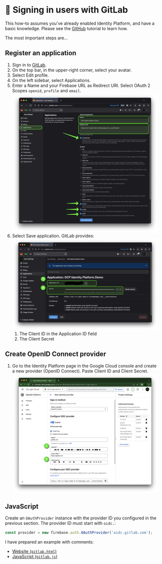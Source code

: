 # 🦊 Signing in users with GitLab

This how-to assumes you've already enabled Identity Platform,
and have a basic knowledge.
Please see the [GitHub](./github.md) tutorial to learn how.

The most important steps are...

## Register an application

1. Sign in to [GitLab](https://gitlab.com/).
1. On the top bar, in the upper-right corner, select your avatar.
1. Select Edit profile.
1. On the left sidebar, select Applications.
1. Enter a Name and your Firebase URL as Redirect URI. Select OAuth 2 Scopes `openid`, `profile` and `email`.
  ![Screenshot: App registration](./img/gitlab-new-app.png)
1. Select Save application. GitLab provides:
  ![Screenshot: Client ID and secret](./img/gitlab-new-app-secret.png)
    1. The Client ID in the Application ID field
    1. The Client Secret

## Create OpenID Connect provider

1. Go to the Identity Platform page in the Google Cloud console and create a new provider (OpenID Connect). Paste Client ID and Client Secret.
  ![Screenshot: OpenID Connect](./img/google-cloud-openid-gitlab.png)

## JavaScript

Create an `OAuthProvider` instance with the provider ID you configured in the previous section.
The provider ID must start with `oidc.`:

```javascript
const provider = new firebase.auth.OAuthProvider('oidc.gitlab.com');
```

I have prepared an example with comments:

* [Website (`gitlab.html`)](./page/gitlab.html)
* [JavaScript (`gitlab.js`)](./page/gitlab.js)